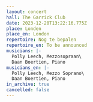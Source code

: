 ```yaml
---
layout: concert
hall: The Garrick Club
date: 2023-12-20T13:22:16.775Z
place: Londen
place_en: London
repertoire: Nog te bepalen
repertoire_en: To be announced
musicians: |-
  Polly Leech, Mezzosopraan\
  Daan Boertien, Piano
musicians_en: |-
  Polly Leech, Mezzo Soprano\
  Daan Boertien, Piano
in_archive: true
cancelled: false
---
```

